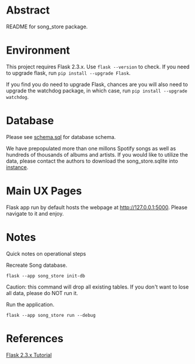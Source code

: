# Abstract
README for song_store package.

# Environment
This project requires Flask 2.3.x. Use ```flask --version``` to check. If you need to upgrade flask, run ```pip install --upgrade Flask```.

If you find you do need to upgrade Flask, chances are you will also need to upgrade the watchdog package, in which case, run ```pip install --upgrade watchdog```.

# Database
Please see [schema.sql](./song_store/schema.sql) for database schema.

We have prepopulated more than one millons Spotify songs as well as hundreds of thousands of albums and artists. If you would like to utilize the data, please contact the authors to download the song_store.sqlite into [instance](./instance/).

# Main UX Pages
Flask app run by default hosts the webpage at http://127.0.0.1:5000. Please navigate to it and enjoy.

# Notes
Quick notes on operational steps

Recreate Song database.
```
flask --app song_store init-db
```
Caution: this command will drop all existing tables. If you don't want to lose all data, please do NOT run it.

Run the application.
```
flask --app song_store run --debug
```

# References
[Flask 2.3.x Tutorial](https://flask.palletsprojects.com/en/2.3.x/tutorial/factory/)
